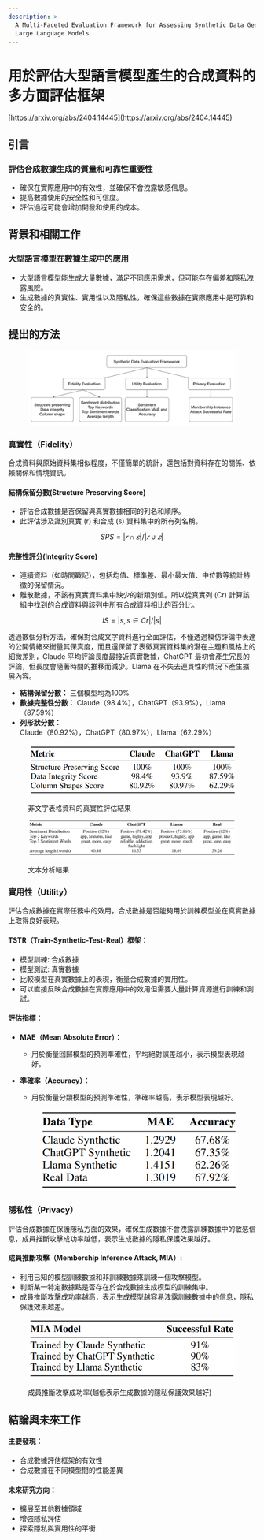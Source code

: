 ```yaml
---
description: >-
  A Multi-Faceted Evaluation Framework for Assessing Synthetic Data Generated by
  Large Language Models
---
```


# 用於評估大型語言模型產生的合成資料的多方面評估框架

[https://arxiv.org/abs/2404.14445](https://arxiv.org/abs/2404.14445)

## 引言

### **評估合成數據生成的質量和可靠性重要性**

* 確保在實際應用中的有效性，並確保不會洩露敏感信息。
* 提高數據使用的安全性和可信度。
* 評估過程可能會增加開發和使用的成本。

## 背景和相關工作

### 大型語言模型在數據生成中的應用

* 大型語言模型能生成大量數據，滿足不同應用需求，但可能存在偏差和隱私洩露風險。
* 生成數據的真實性、實用性以及隱私性，確保這些數據在實際應用中是可靠和安全的。

## 提出的方法

<figure><img src="../../../.gitbook/assets/image (5).png" alt=""><figcaption></figcaption></figure>

### 真實性（Fidelity）

合成資料與原始資料集相似程度，不僅簡單的統計，還包括對資料存在的關係、依賴關係和情境資訊。

#### 結構保留分數(Structure Preserving Score)

* 評估合成數據是否保留與真實數據相同的列名和順序。
* 此評估涉及識別真實 (r) 和合成 (s) 資料集中的所有列名稱。

$$
SPS=|𝑟∩𝑠| / |𝑟∪𝑠|
$$

#### 完整性評分(Integrity Score)

* 連續資料（如時間戳記），包括均值、標準差、最小最大值、中位數等統計特徵的保留情況。
* 離散數據，不該有真實資料集中缺少的新類別值。所以從真實列 (Cr) 計算該組中找到的合成資料與該列中所有合成資料相比的百分比。

$$
IS =|s, s ∈ Cr|/|s|
$$

透過數個分析方法，確保對合成文字資料進行全面評估，不僅透過模仿評論中表達的公開情緒來衡量其保真度，而且還保留了表徵真實資料集的潛在主題和風格上的細微差別，Claude 平均評論長度最接近真實數據，ChatGPT 最初會產生冗長的評論，但長度會隨著時間的推移而減少。Llama 在不失去連貫性的情況下產生擴展內容。

* **結構保留分數：** 三個模型均為100%
* **數據完整性分數：** Claude（98.4%），ChatGPT（93.9%），Llama（87.59%）
* **列形狀分數：** Claude（80.92%），ChatGPT（80.97%），Llama（62.29%）

<figure><img src="../../../.gitbook/assets/image (3).png" alt=""><figcaption><p>非文字表格資料的真實性評估結果</p></figcaption></figure>

<figure><img src="../../../.gitbook/assets/image (4).png" alt=""><figcaption><p>文本分析結果</p></figcaption></figure>



### 實用性（Utility）

評估合成數據在實際任務中的效用，合成數據是否能夠用於訓練模型並在真實數據上取得良好表現。

#### **TSTR（Train-Synthetic-Test-Real）框架：**

* 模型訓練: 合成數據
* 模型測試: 真實數據
* 比較模型在真實數據上的表現，衡量合成數據的實用性。
* 可以直接反映合成數據在實際應用中的效用但需要大量計算資源進行訓練和測試。

#### **評估指標：**

* **MAE（Mean Absolute Error）：**
  * 用於衡量回歸模型的預測準確性，平均絕對誤差越小，表示模型表現越好。
*   **準確率（Accuracy）：**

    * 用於衡量分類模型的預測準確性，準確率越高，表示模型表現越好。

    <figure><img src="../../../.gitbook/assets/image (2).png" alt=""><figcaption></figcaption></figure>



### 隱私性（Privacy）

評估合成數據在保護隱私方面的效果，確保生成數據不會洩露訓練數據中的敏感信息，成員推斷攻擊成功率越低，表示生成數據的隱私保護效果越好。

#### **成員推斷攻擊（Membership Inference Attack, MIA）:**

* 利用已知的模型訓練數據和非訓練數據來訓練一個攻擊模型。
* 判斷某一特定數據點是否存在於合成數據生成模型的訓練集中。
* 成員推斷攻擊成功率越高，表示生成模型越容易洩露訓練數據中的信息，隱私保護效果越差。

<figure><img src="../../../.gitbook/assets/image (1).png" alt=""><figcaption><p>成員推斷攻擊成功率(越低表示生成數據的隱私保護效果越好)</p></figcaption></figure>



## 結論與未來工作

#### **主要發現：**

* 合成數據評估框架的有效性
* 合成數據在不同模型間的性能差異

#### **未來研究方向：**

* 擴展至其他數據領域
* 增強隱私評估
* 探索隱私與實用性的平衡
